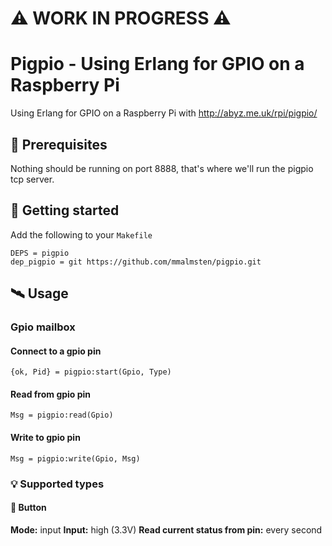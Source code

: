 # ⚠️ WORK IN PROGRESS ⚠️

# Pigpio - Using Erlang for GPIO on a Raspberry Pi

Using Erlang for GPIO on a Raspberry Pi with http://abyz.me.uk/rpi/pigpio/

## 🐞 Prerequisites

Nothing should be running on port 8888, that's where we'll run the pigpio tcp server.

## 🚀 Getting started

Add the following to your `Makefile`

```
DEPS = pigpio
dep_pigpio = git https://github.com/mmalmsten/pigpio.git
```

## 🛰 Usage

### Gpio mailbox

#### Connect to a gpio pin

```
{ok, Pid} = pigpio:start(Gpio, Type)
```

#### Read from gpio pin

```
Msg = pigpio:read(Gpio)
```

#### Write to gpio pin

```
Msg = pigpio:write(Gpio, Msg)
```

### 💡 Supported types

#### 🔘 Button

**Mode:** input
**Input:** high (3.3V)
**Read current status from pin:** every second

